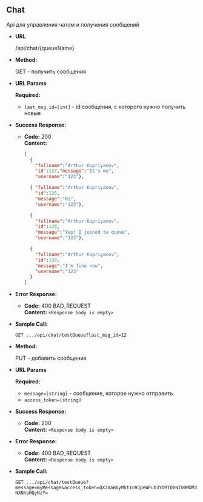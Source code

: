 **Chat**
----
  Api для управления чатом и получения сообщений

* **URL**

  /api/chat/{queueName}

* **Method:**
  
  GET - получить сообщения
  
*  **URL Params**

   **Required:**
 
    * `last_msg_id=[int]` - id сообщения, с которого нужно получить новые

* **Success Response:**

  * **Code:** 200 <br />
    **Content:** 

    ```json
    [
      { 
        "fullname":"Arthur Kupriyanov",
        "id":127,"message":"It's me",
        "username":"123"},
    
      { "fullname":"Arthur Kupriyanov",
        "id":126,
        "message":"Hi",
        "username":"123"},
    
      { 
        "fullname":"Arthur Kupriyanov",
        "id":128,
        "message":"Yep! I joined to queue",
        "username":"123"},
    
      { 
        "fullname":"Arthur Kupriyanov",
        "id":129,
        "message":"I'm fine now",
        "username":"123"
      }
    ]

    ```
* **Error Response:**

  * **Code:** 400 BAD_REQUEST <br />
    **Content:** `<Response body is empty>`
    
    
* **Sample Call:**

  `GET .../api/chat/testQueue?last_msg_id=12`

* **Method:**
  
  PUT - добавить сообщение
  
*  **URL Params**

   **Required:**
 
    * `message=[string]` - сообщение, которое нужно отправить
    * `access_token=[string]`

* **Success Response:**

  * **Code:** 200 <br />
    **Content:** `<Response body is empty>`
    
* **Error Response:**

  * **Code:** 400 BAD_REQUEST <br />
    **Content:** `<Response body is empty>`
    
    
* **Sample Call:**

  `GET .../api/chat/testQueue?message=myMessage&access_token=QXJ0aHVyMkt1cHJpeWFub3YtMTQ0NTU0MDM3NXNhbHQyNzY=`

  
